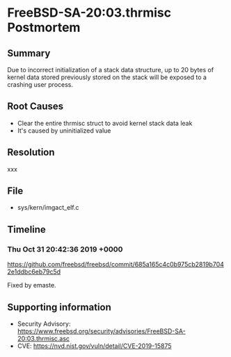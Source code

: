 # FreeBSD-SA-20:03.thrmisc Postmortem

## Summary

Due to incorrect initialization of a stack data structure, up to 20 bytes of kernel data stored previously stored on the stack will be exposed to a crashing user process.

## Root Causes

* Clear the entire thrmisc struct to avoid kernel stack data leak
* It's caused by uninitialized value

## Resolution

xxx

## File

* sys/kern/imgact_elf.c

## Timeline

### Thu Oct 31 20:42:36 2019 +0000

https://github.com/freebsd/freebsd/commit/685a165c4c0b975cb2819b7042e1ddbc6eb79c5d

Fixed by emaste.

## Supporting information

* Security Advisory: https://www.freebsd.org/security/advisories/FreeBSD-SA-20:03.thrmisc.asc
* CVE: https://nvd.nist.gov/vuln/detail/CVE-2019-15875
